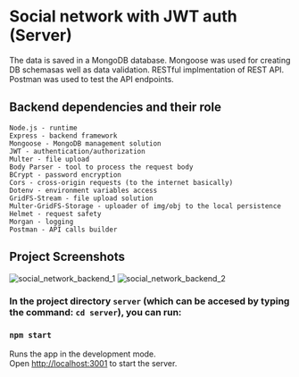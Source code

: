 # Social network with JWT auth (Server)

The data is saved in a MongoDB database.
Mongoose was used for creating DB schemasas well as data validation.
RESTful implmentation of REST API. 
Postman was used to test the API endpoints.

## Backend dependencies and their role

    Node.js - runtime
    Express - backend framework
    Mongoose - MongoDB management solution
    JWT - authentication/authorization
    Multer - file upload
    Body Parser - tool to process the request body
    BCrypt - password encryption
    Cors - cross-origin requests (to the internet basically)
    Dotenv - environment variables access
    GridFS-Stream - file upload solution
    Multer-GridFS-Storage - uploader of img/obj to the local persistence
    Helmet - request safety
    Morgan - logging
    Postman - API calls builder

## Project Screenshots
![social_network_backend_1](https://i.postimg.cc/G3SzQL1Y/backend1.png)
![social_network_backend_2](https://i.postimg.cc/1XNFMZpc/backend2.png)

### In the project directory `server` (which can be accesed by typing the command: `cd server`), you can run:

### `npm start`

Runs the app in the development mode.\
Open [http://localhost:3001](http://localhost:3001) to start the server.
